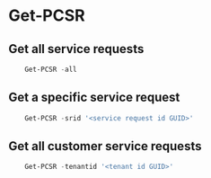 # Get-PCSR #

## Get all service requests ##

```powershell
    Get-PCSR -all
```

## Get a specific service request ##

```powershell
    Get-PCSR -srid '<service request id GUID>'
```

## Get all customer service requests ##

```powershell
    Get-PCSR -tenantid '<tenant id GUID>'
```
